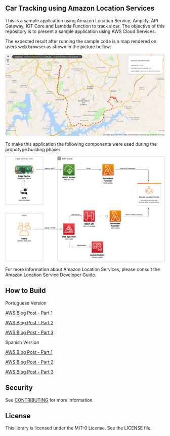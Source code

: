 <!--- 
Copyright Amazon.com, Inc. or its affiliates. All Rights Reserved.
SPDX-License-Identifier: MIT-0  
--->

## Car Tracking using Amazon Location Services

This is a sample application using Amazon Location Service, Amplify, API Gateway, IOT Core and Lambda Function to track a car. The objective of this repository is to present a sample application using AWS Cloud Services.

The expected result after running the sample code is a map rendered on users web browser as shown in the picture bellow: 

![Map](/img/map.png)

To make this application the following components were used during the propotype building phase:

![CarTracker](/img/CarTracker.png)

For more information about Amazon Location Services, please consult the Amazon Location Service Developer Guide.

## How to Build


Portuguese Version

[AWS Blog Post - Part 1](https://aws.amazon.com/pt/blogs/aws-brasil/criando-o-seu-proprio-rastreador-veicular-parte-1/)

[AWS Blog Post - Part 2](https://aws.amazon.com/pt/blogs/aws-brasil/criando-o-seu-proprio-rastreador-veicular-parte-2/)

[AWS Blog Post - Part 3](https://aws.amazon.com/pt/blogs/aws-brasil/criando-proprio-rastreador-veicular-parte-3/)



Spanish Version

[AWS Blog Post - Part 1](https://aws.amazon.com/es/blogs/aws-spanish/creacion-de-su-propio-rastreador-de-vehiculos-parte-1-2/)

[AWS Blog Post - Part 2](https://aws.amazon.com/es/blogs/aws-spanish/creacion-de-su-propio-rastreador-de-vehiculos-parte-2/)

[AWS Blog Post - Part 3](https://aws.amazon.com/es/blogs/aws-spanish/creacion-de-su-propio-rastreador-de-vehiculos-parte-3/)

## Security

See [CONTRIBUTING](CONTRIBUTING.md#security-issue-notifications) for more information.

## License

This library is licensed under the MIT-0 License. See the LICENSE file.


